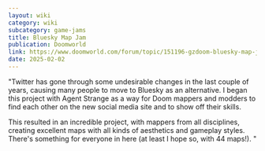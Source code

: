 ```yaml
---
layout: wiki
category: wiki
subcategory: game-jams
title: Bluesky Map Jam
publication: Doomworld
link: https://www.doomworld.com/forum/topic/151196-gzdoom-bluesky-map-jam-44-maps-made-by-the-bluesky-adjacent-doom-community-rc2/
date: 2025-02-02
---
```


"Twitter has gone through some undesirable changes in the last couple of years, causing many people to move to Bluesky as an alternative. I began this project with Agent Strange as a way for Doom mappers and modders to find each other on the new social media site and to show off their skills.

This resulted in an incredible project, with mappers from all disciplines, creating excellent maps with all kinds of aesthetics and gameplay styles. There's something for everyone in here (at least I hope so, with 44 maps!). "
